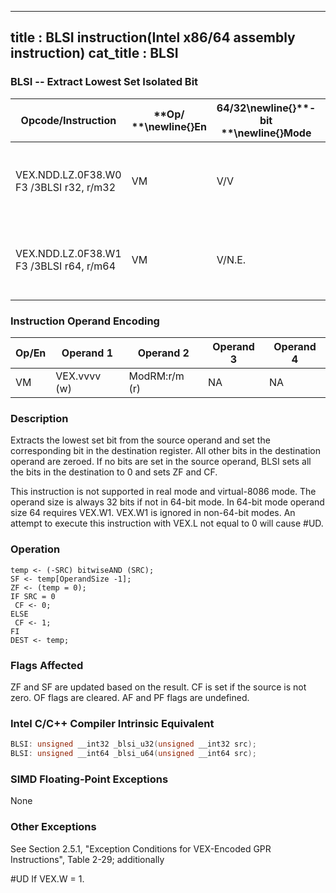 ----------------------------
title : BLSI instruction(Intel x86/64 assembly instruction)
cat_title : BLSI
----------------------------
### BLSI -- Extract Lowest Set Isolated Bit


|**Opcode/Instruction**|**Op/ **\newline{}**En**|**64/32**\newline{}**-bit **\newline{}**Mode**|**CPUID **\newline{}**Feature **\newline{}**Flag**|**Description**|
|----------------------|------------------------|----------------------------------------------|--------------------------------------------------|---------------|
|VEX.NDD.LZ.0F38.W0 F3 /3BLSI r32, r/m32|VM|V/V|BMI1|Extract lowest set bit from r/m32 and set that bit in r32.|
|VEX.NDD.LZ.0F38.W1 F3 /3BLSI r64, r/m64|VM|V/N.E.|BMI1|Extract lowest set bit from r/m64, and set that bit in r64.|
### Instruction Operand Encoding


|Op/En|Operand 1|Operand 2|Operand 3|Operand 4|
|-----|---------|---------|---------|---------|
|VM|VEX.vvvv (w)|ModRM:r/m (r)|NA|NA|
### Description


Extracts the lowest set bit from the source operand and set the corresponding bit in the destination register. All other bits in the destination operand are zeroed. If no bits are set in the source operand, BLSI sets all the bits in the destination to 0 and sets ZF and CF.

This instruction is not supported in real mode and virtual-8086 mode. The operand size is always 32 bits if not in 64-bit mode. In 64-bit mode operand size 64 requires VEX.W1. VEX.W1 is ignored in non-64-bit modes. An attempt to execute this instruction with VEX.L not equal to 0 will cause #UD.


### Operation

```info-verb
temp <- (-SRC) bitwiseAND (SRC); 
SF <- temp[OperandSize -1];
ZF <- (temp = 0);
IF SRC = 0
 CF <- 0;
ELSE
 CF <- 1;
FI
DEST <- temp;
```
### Flags Affected


ZF and SF are updated based on the result. CF is set if the source is not zero. OF flags are cleared. AF and PF flags are undefined.


### Intel C/C++ Compiler Intrinsic Equivalent

```cpp
BLSI: unsigned __int32 _blsi_u32(unsigned __int32 src);
BLSI: unsigned __int64 _blsi_u64(unsigned __int64 src);
```
### SIMD Floating-Point Exceptions


None

### Other Exceptions


See Section 2.5.1, "Exception Conditions for VEX-Encoded GPR Instructions", Table 2-29; additionally

#UD  If VEX.W = 1.

